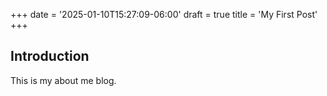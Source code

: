 +++
date = '2025-01-10T15:27:09-06:00'
draft = true
title = 'My First Post'
+++

## Introduction

This is my about me blog.